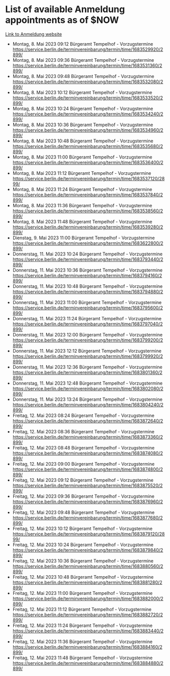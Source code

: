 # List of available Anmeldung appointments as of $NOW
[Link to Anmeldung website](https://service.berlin.de/terminvereinbarung/termin/tag.php?termin=1&anliegen[]=120686&dienstleisterlist=122210,122217,327316,122219,327312,122227,327314,122231,327346,122243,327348,122254,122252,329742,122260,329745,122262,329748,122271,327278,122273,327274,122277,327276,330436,122280,327294,122282,327290,122284,327292,122291,327270,122285,327266,122286,327264,122296,327268,150230,329760,122297,327286,122294,327284,122312,329763,122314,329775,122304,327330,122311,327334,122309,327332,317869,122281,327352,122279,329772,122283,122276,327324,122274,327326,122267,329766,122246,327318,122251,327320,122257,327322,122208,327298,122226,327300&herkunft=http%3A%2F%2Fservice.berlin.de%2Fdienstleistung%2F120686%2F)
- Montag, 8. Mai 2023 09:12 Bürgeramt Tempelhof - Vorzugstermine https://service.berlin.de/terminvereinbarung/termin/time/1683529920/2899/
- Montag, 8. Mai 2023 09:36 Bürgeramt Tempelhof - Vorzugstermine https://service.berlin.de/terminvereinbarung/termin/time/1683531360/2899/
- Montag, 8. Mai 2023 09:48 Bürgeramt Tempelhof - Vorzugstermine https://service.berlin.de/terminvereinbarung/termin/time/1683532080/2899/
- Montag, 8. Mai 2023 10:12 Bürgeramt Tempelhof - Vorzugstermine https://service.berlin.de/terminvereinbarung/termin/time/1683533520/2899/
- Montag, 8. Mai 2023 10:24 Bürgeramt Tempelhof - Vorzugstermine https://service.berlin.de/terminvereinbarung/termin/time/1683534240/2899/
- Montag, 8. Mai 2023 10:36 Bürgeramt Tempelhof - Vorzugstermine https://service.berlin.de/terminvereinbarung/termin/time/1683534960/2899/
- Montag, 8. Mai 2023 10:48 Bürgeramt Tempelhof - Vorzugstermine https://service.berlin.de/terminvereinbarung/termin/time/1683535680/2899/
- Montag, 8. Mai 2023 11:00 Bürgeramt Tempelhof - Vorzugstermine https://service.berlin.de/terminvereinbarung/termin/time/1683536400/2899/
- Montag, 8. Mai 2023 11:12 Bürgeramt Tempelhof - Vorzugstermine https://service.berlin.de/terminvereinbarung/termin/time/1683537120/2899/
- Montag, 8. Mai 2023 11:24 Bürgeramt Tempelhof - Vorzugstermine https://service.berlin.de/terminvereinbarung/termin/time/1683537840/2899/
- Montag, 8. Mai 2023 11:36 Bürgeramt Tempelhof - Vorzugstermine https://service.berlin.de/terminvereinbarung/termin/time/1683538560/2899/
- Montag, 8. Mai 2023 11:48 Bürgeramt Tempelhof - Vorzugstermine https://service.berlin.de/terminvereinbarung/termin/time/1683539280/2899/
- Dienstag, 9. Mai 2023 11:00 Bürgeramt Tempelhof - Vorzugstermine https://service.berlin.de/terminvereinbarung/termin/time/1683622800/2899/
- Donnerstag, 11. Mai 2023 10:24 Bürgeramt Tempelhof - Vorzugstermine https://service.berlin.de/terminvereinbarung/termin/time/1683793440/2899/
- Donnerstag, 11. Mai 2023 10:36 Bürgeramt Tempelhof - Vorzugstermine https://service.berlin.de/terminvereinbarung/termin/time/1683794160/2899/
- Donnerstag, 11. Mai 2023 10:48 Bürgeramt Tempelhof - Vorzugstermine https://service.berlin.de/terminvereinbarung/termin/time/1683794880/2899/
- Donnerstag, 11. Mai 2023 11:00 Bürgeramt Tempelhof - Vorzugstermine https://service.berlin.de/terminvereinbarung/termin/time/1683795600/2899/
- Donnerstag, 11. Mai 2023 11:24 Bürgeramt Tempelhof - Vorzugstermine https://service.berlin.de/terminvereinbarung/termin/time/1683797040/2899/
- Donnerstag, 11. Mai 2023 12:00 Bürgeramt Tempelhof - Vorzugstermine https://service.berlin.de/terminvereinbarung/termin/time/1683799200/2899/
- Donnerstag, 11. Mai 2023 12:12 Bürgeramt Tempelhof - Vorzugstermine https://service.berlin.de/terminvereinbarung/termin/time/1683799920/2899/
- Donnerstag, 11. Mai 2023 12:36 Bürgeramt Tempelhof - Vorzugstermine https://service.berlin.de/terminvereinbarung/termin/time/1683801360/2899/
- Donnerstag, 11. Mai 2023 12:48 Bürgeramt Tempelhof - Vorzugstermine https://service.berlin.de/terminvereinbarung/termin/time/1683802080/2899/
- Donnerstag, 11. Mai 2023 13:24 Bürgeramt Tempelhof - Vorzugstermine https://service.berlin.de/terminvereinbarung/termin/time/1683804240/2899/
- Freitag, 12. Mai 2023 08:24 Bürgeramt Tempelhof - Vorzugstermine https://service.berlin.de/terminvereinbarung/termin/time/1683872640/2899/
- Freitag, 12. Mai 2023 08:36 Bürgeramt Tempelhof - Vorzugstermine https://service.berlin.de/terminvereinbarung/termin/time/1683873360/2899/
- Freitag, 12. Mai 2023 08:48 Bürgeramt Tempelhof - Vorzugstermine https://service.berlin.de/terminvereinbarung/termin/time/1683874080/2899/
- Freitag, 12. Mai 2023 09:00 Bürgeramt Tempelhof - Vorzugstermine https://service.berlin.de/terminvereinbarung/termin/time/1683874800/2899/
- Freitag, 12. Mai 2023 09:12 Bürgeramt Tempelhof - Vorzugstermine https://service.berlin.de/terminvereinbarung/termin/time/1683875520/2899/
- Freitag, 12. Mai 2023 09:36 Bürgeramt Tempelhof - Vorzugstermine https://service.berlin.de/terminvereinbarung/termin/time/1683876960/2899/
- Freitag, 12. Mai 2023 09:48 Bürgeramt Tempelhof - Vorzugstermine https://service.berlin.de/terminvereinbarung/termin/time/1683877680/2899/
- Freitag, 12. Mai 2023 10:12 Bürgeramt Tempelhof - Vorzugstermine https://service.berlin.de/terminvereinbarung/termin/time/1683879120/2899/
- Freitag, 12. Mai 2023 10:24 Bürgeramt Tempelhof - Vorzugstermine https://service.berlin.de/terminvereinbarung/termin/time/1683879840/2899/
- Freitag, 12. Mai 2023 10:36 Bürgeramt Tempelhof - Vorzugstermine https://service.berlin.de/terminvereinbarung/termin/time/1683880560/2899/
- Freitag, 12. Mai 2023 10:48 Bürgeramt Tempelhof - Vorzugstermine https://service.berlin.de/terminvereinbarung/termin/time/1683881280/2899/
- Freitag, 12. Mai 2023 11:00 Bürgeramt Tempelhof - Vorzugstermine https://service.berlin.de/terminvereinbarung/termin/time/1683882000/2899/
- Freitag, 12. Mai 2023 11:12 Bürgeramt Tempelhof - Vorzugstermine https://service.berlin.de/terminvereinbarung/termin/time/1683882720/2899/
- Freitag, 12. Mai 2023 11:24 Bürgeramt Tempelhof - Vorzugstermine https://service.berlin.de/terminvereinbarung/termin/time/1683883440/2899/
- Freitag, 12. Mai 2023 11:36 Bürgeramt Tempelhof - Vorzugstermine https://service.berlin.de/terminvereinbarung/termin/time/1683884160/2899/
- Freitag, 12. Mai 2023 11:48 Bürgeramt Tempelhof - Vorzugstermine https://service.berlin.de/terminvereinbarung/termin/time/1683884880/2899/
